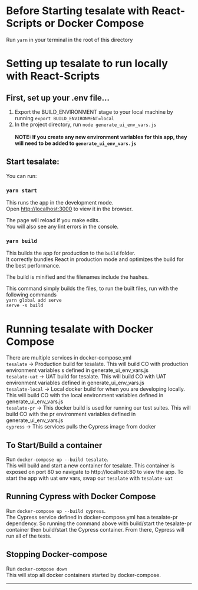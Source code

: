 # Before Starting tesalate with React-Scripts or Docker Compose

Run `yarn` in your terminal in the root of this directory

# Setting up tesalate to run locally with React-Scripts

## First, set up your .env file...

1. Export the BUILD_ENVIRONMENT stage to your local machine by running `export BUILD_ENVIRONMENT=local`
2. In the project directory, run `node generate_ui_env_vars.js` <br/> <br />
   <b>NOTE: If you create any new environment variables for this app, they will need to be added to `generate_ui_env_vars.js` </b>

## Start tesalate:

You can run:

### `yarn start`

This runs the app in the development mode.<br />
Open [http://localhost:3000](http://localhost:3000) to view it in the browser.

The page will reload if you make edits.<br />
You will also see any lint errors in the console.

### `yarn build`

This builds the app for production to the `build` folder.<br />
It correctly bundles React in production mode and optimizes the build for the best performance.

The build is minified and the filenames include the hashes.<br />

This command simply builds the files, to run the built files, run with the following commands <br />
`yarn global add serve`<br />
`serve -s build`

# Running tesalate with Docker Compose

There are multiple services in docker-compose.yml<br />
`tesalate` -> Production build for tesalate. This will build CO with production environment variables s defined in generate_ui_env_vars.js <br />
`tesalate-uat` -> UAT build for tesalate. This will build CO with UAT environment variables defined in generate_ui_env_vars.js<br />
`tesalate-local` -> Local docker build for when you are developing locally. This will build CO with the local environment variables defined in generate_ui_env_vars.js<br />
`tesalate-pr` -> This docker build is used for running our test suites. This will build CO with the pr environment variables defined in generate_ui_env_vars.js<br />
`cypress` -> This services pulls the Cypress image from docker

## To Start/Build a container

Run `docker-compose up --build tesalate`.<br/>
This will build and start a new container for tesalate. This container is exposed on port 80 so navigate to http://localhost:80 to view the app.
To start the app with uat env vars, swap our `tesalate` with `tesalate-uat`

## Running Cypress with Docker Compose

Run `docker-compose up --build cypress`.<br/>
The Cypress service defined in docker-compose.yml has a tesalate-pr dependency. So running the command above with build/start the tesalate-pr container then build/start the Cypress container. From there, Cypress will run all of the tests.

## Stopping Docker-compose

Run `docker-compose down`<br/>
This will stop all docker containers started by docker-compose.

<hr/>
